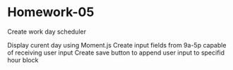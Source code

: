 # Homework-05
 Create work day scheduler

 Display curent day using Moment.js
 Create input fields from 9a-5p capable of receiving user input
 Create save button to append user input to specifid hour block